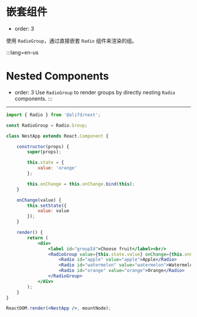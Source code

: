 # 嵌套组件

- order: 3

使用 `RadioGroup`，通过直接嵌套 `Radio` 组件来渲染的组。


:::lang=en-us
# Nested Components
- order: 3
Use `RadioGroup` to render groups by directly nesting `Radio` components.
:::
---

````jsx
import { Radio } from '@alifd/next';

const RadioGroup = Radio.Group;

class NestApp extends React.Component {

    constructor(props) {
        super(props);

        this.state = {
            value: 'orange'
        };

        this.onChange = this.onChange.bind(this);
    }

    onChange(value) {
        this.setState({
            value: value
        });
    }

    render() {
        return (
            <div>
                <label id="groupId">Choose fruit</label><br/>
                <RadioGroup value={this.state.value} onChange={this.onChange} aria-labelledby="groupId">
                    <Radio id="apple" value="apple">Apple</Radio>
                    <Radio id="watermelon" value="watermelon">Watermelon</Radio>
                    <Radio id="orange" value="orange">Orange</Radio>
                </RadioGroup>
            </div>
        );
    }
}

ReactDOM.render(<NestApp />, mountNode);
````
